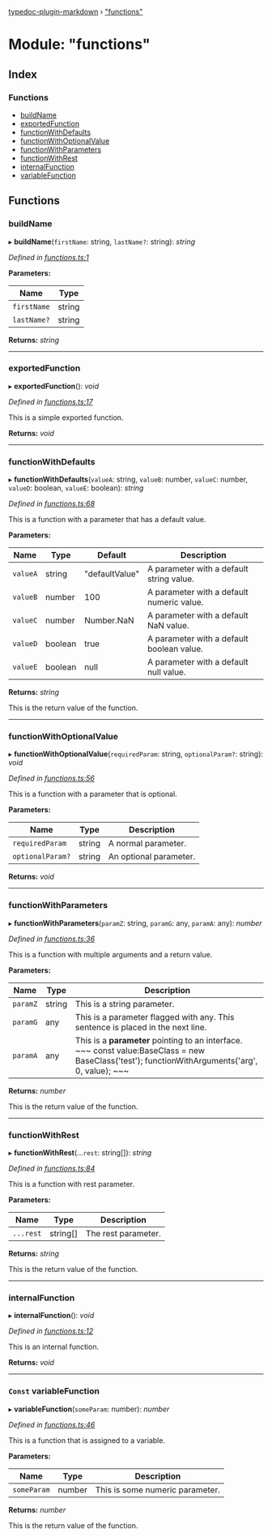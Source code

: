 [typedoc-plugin-markdown](../README.md) › ["functions"](_functions_.md)

# Module: "functions"

## Index

### Functions

* [buildName](_functions_.md#buildname)
* [exportedFunction](_functions_.md#exportedfunction)
* [functionWithDefaults](_functions_.md#functionwithdefaults)
* [functionWithOptionalValue](_functions_.md#functionwithoptionalvalue)
* [functionWithParameters](_functions_.md#functionwithparameters)
* [functionWithRest](_functions_.md#functionwithrest)
* [internalFunction](_functions_.md#internalfunction)
* [variableFunction](_functions_.md#const-variablefunction)

## Functions

###  buildName

▸ **buildName**(`firstName`: string, `lastName?`: string): *string*

*Defined in [functions.ts:1](https://github.com/tgreyuk/typedoc-plugin-markdown/blob/cb4f845/test/stubs/src/functions.ts#L1)*

**Parameters:**

Name | Type |
------ | ------ |
`firstName` | string |
`lastName?` | string |

**Returns:** *string*

___

###  exportedFunction

▸ **exportedFunction**(): *void*

*Defined in [functions.ts:17](https://github.com/tgreyuk/typedoc-plugin-markdown/blob/cb4f845/test/stubs/src/functions.ts#L17)*

This is a simple exported function.

**Returns:** *void*

___

###  functionWithDefaults

▸ **functionWithDefaults**(`valueA`: string, `valueB`: number, `valueC`: number, `valueD`: boolean, `valueE`: boolean): *string*

*Defined in [functions.ts:68](https://github.com/tgreyuk/typedoc-plugin-markdown/blob/cb4f845/test/stubs/src/functions.ts#L68)*

This is a function with a parameter that has a default value.

**Parameters:**

Name | Type | Default | Description |
------ | ------ | ------ | ------ |
`valueA` | string | "defaultValue" | A parameter with a default string value. |
`valueB` | number | 100 | A parameter with a default numeric value. |
`valueC` | number | Number.NaN | A parameter with a default NaN value. |
`valueD` | boolean | true | A parameter with a default boolean value. |
`valueE` | boolean | null | A parameter with a default null value. |

**Returns:** *string*

This is the return value of the function.

___

###  functionWithOptionalValue

▸ **functionWithOptionalValue**(`requiredParam`: string, `optionalParam?`: string): *void*

*Defined in [functions.ts:56](https://github.com/tgreyuk/typedoc-plugin-markdown/blob/cb4f845/test/stubs/src/functions.ts#L56)*

This is a function with a parameter that is optional.

**Parameters:**

Name | Type | Description |
------ | ------ | ------ |
`requiredParam` | string | A normal parameter. |
`optionalParam?` | string | An optional parameter.  |

**Returns:** *void*

___

###  functionWithParameters

▸ **functionWithParameters**(`paramZ`: string, `paramG`: any, `paramA`: any): *number*

*Defined in [functions.ts:36](https://github.com/tgreyuk/typedoc-plugin-markdown/blob/cb4f845/test/stubs/src/functions.ts#L36)*

This is a function with multiple arguments and a return value.

**Parameters:**

Name | Type | Description |
------ | ------ | ------ |
`paramZ` | string | This is a string parameter. |
`paramG` | any | This is a parameter flagged with any.     This sentence is placed in the next line.  |
`paramA` | any |    This is a **parameter** pointing to an interface.    ~~~   const value:BaseClass = new BaseClass('test');   functionWithArguments('arg', 0, value);   ~~~  |

**Returns:** *number*

This is the return value of the function.

___

###  functionWithRest

▸ **functionWithRest**(...`rest`: string[]): *string*

*Defined in [functions.ts:84](https://github.com/tgreyuk/typedoc-plugin-markdown/blob/cb4f845/test/stubs/src/functions.ts#L84)*

This is a function with rest parameter.

**Parameters:**

Name | Type | Description |
------ | ------ | ------ |
`...rest` | string[] | The rest parameter. |

**Returns:** *string*

This is the return value of the function.

___

###  internalFunction

▸ **internalFunction**(): *void*

*Defined in [functions.ts:12](https://github.com/tgreyuk/typedoc-plugin-markdown/blob/cb4f845/test/stubs/src/functions.ts#L12)*

This is an internal function.

**Returns:** *void*

___

### `Const` variableFunction

▸ **variableFunction**(`someParam`: number): *number*

*Defined in [functions.ts:46](https://github.com/tgreyuk/typedoc-plugin-markdown/blob/cb4f845/test/stubs/src/functions.ts#L46)*

This is a function that is assigned to a variable.

**Parameters:**

Name | Type | Description |
------ | ------ | ------ |
`someParam` | number | This is some numeric parameter. |

**Returns:** *number*

This is the return value of the function.
